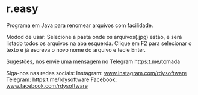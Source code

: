 # r.easy

Programa em Java para renomear arquivos com facilidade.

Modod de usar:
Selecione a pasta onde os arquivos(.jpg) estão, e será listado todos os arquivos na aba esquerda.
Clique em F2 para selecionar o texto e já escreva o novo nome do arquivo e tecle Enter.


Sugestões, nos envie uma mensagem no Telegram https:t.me/tomada

Siga-nos nas redes sociais: 
Instagram: www.instagram.com/rdysoftware
Telegram: https:t.me/rdysoftware
Facebook: www.facebook.com/rdysoftware
